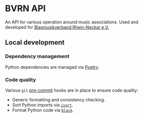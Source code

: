 # BVRN API

An API for various operation around music associations.
Used and developed for [Blasmusikverband Rhein-Neckar e.V.](https://www.bvrn.de/)

## Local development

### Dependency management

Python dependencies are managed via [Poetry](https://python-poetry.org/).

### Code quality

Various `git` [pre-commit](https://pre-commit.com/) hooks are in place to ensure code quality:

* Generic formatting and consistency checking.
* Sort Python imports via [`isort`](https://pycqa.github.io/isort/).
* Format Python code via [`black`](https://black.readthedocs.io/en/stable/).
